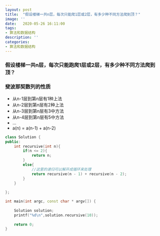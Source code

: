 ```yaml
---
layout: post
title:  "假设楼梯一共n层，每次只能爬1层或2层，有多少种不同方法爬到顶？"
image: ''
date:   2020-05-26 16:11:00
tags:
- 算法和数据结构
description: ''
categories: 
- 算法和数据结构
---
```

### 假设楼梯一共n层，每次只能跑爬1层或2层，有多少种不同方法爬到顶？
### 斐波那契数列的性质
 * 从n-1层到第n层有1种上法
 * 从n-2层到第n层有2种上法
 * 从n-3层到第n层有3中方法
 * 从n-4层到第n层有5中方法
 * ...
 * a(n) = a(n-1) + a(n-2)

```c++
class Solution {
public:
    int recursive(int n){
        if(n <= 2){
            return n;
        }
        else{
            //这里的递归可以解开成循环来处理
            return recursive(n - 1) + recursive(n - 2);
        }
    }
      
};

int main(int argc, const char * argv[]) {
    
    Solution solution;
    printf("%d\n",solution.recursive(10));
    
    return 0;
}
```
